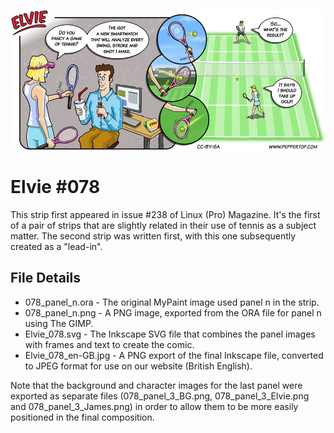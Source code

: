 ![Elvie comic strip #078](Elvie_078_en-GB.jpg)

Elvie #078
==========
This strip first appeared in issue #238 of Linux (Pro) Magazine. It's the first of a pair of strips that are slightly related in their use of tennis as a subject matter. The second strip was written first, with this one subsequently created as a "lead-in".


File Details
------------
* 078_panel_n.ora     - The original MyPaint image used panel n in the strip.
* 078_panel_n.png     - A PNG image, exported from the ORA file for panel n using The GIMP.
* Elvie_078.svg       - The Inkscape SVG file that combines the panel images with frames and text to create the comic.
* Elvie_078_en-GB.jpg - A PNG export of the final Inkscape file, converted to JPEG format for use on our website (British English).

Note that the background and character images for the last panel were exported as separate files (078_panel_3_BG.png, 078_panel_3_Elvie.png and 078_panel_3_James.png) in order to allow them to be more easily positioned in the final composition.

